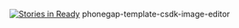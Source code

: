 [![Stories in Ready](https://badge.waffle.io/CreativeSDK/phonegap-template-csdk-image-editor.png?label=ready&title=Ready)](https://waffle.io/CreativeSDK/phonegap-template-csdk-image-editor)
phonegap-template-csdk-image-editor
